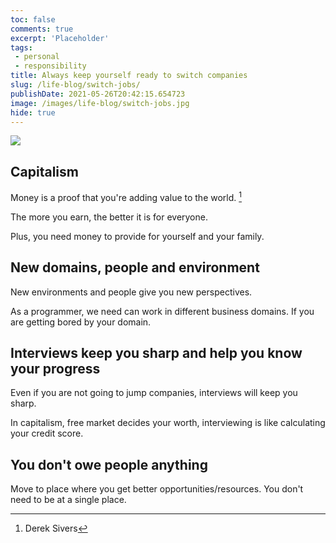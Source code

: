 ```yaml
---
toc: false
comments: true
excerpt: 'Placeholder' 
tags:
 - personal
 - responsibility
title: Always keep yourself ready to switch companies
slug: /life-blog/switch-jobs/
publishDate: 2021-05-26T20:42:15.654723
image: /images/life-blog/switch-jobs.jpg
hide: true
---
```

![](/images/life-blog/switch-jobs.jpg)

## Capitalism

Money is a proof that you're adding value to the world. [^1]

The more you earn, the better it is for everyone.

Plus, you need money to provide for yourself and your family.

## New domains, people and environment

New environments and people give you new perspectives.

As a programmer, we need can work in different business domains. If you are getting bored by your domain.

## Interviews keep you sharp and help you know your progress

Even if you are not going to jump companies, interviews will keep you sharp.

In capitalism, free market decides your worth, interviewing is like calculating your credit score.

## You don't owe people anything

Move to place where you get better opportunities/resources. You don't need to be at a single place.

[^1]: Derek Sivers
